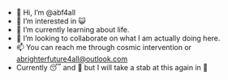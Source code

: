 - 👋 Hi, I’m @abf4all
- 👀 I’m interested in 😺
- 🌱 I’m currently learning about life.
- 💞️ I’m looking to collaborate on what I am actually doing here.
- 📫 You can reach me through cosmic intervention or abrighterfuture4all@outlook.com 
- Currently 😴 and 🥶 but I will take a stab at this again in 🌄

<!---
abf4all/abf4all is a ✨ special ✨ repository because its `README.md` (this file) appears on your GitHub profile.
You can click the Preview link to take a look at your changes.
--->
